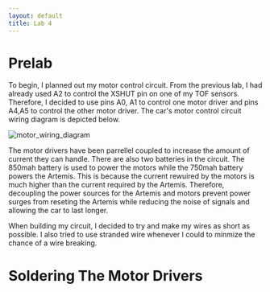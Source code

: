 ```yaml
---
layout: default
title: Lab 4
---
```


# Prelab
To begin, I planned out my motor control circuit. From the previous lab, I had already used A2 to control the XSHUT pin on one of my TOF sensors. Therefore, I decided to use pins A0, A1 to control one motor driver and pins A4,A5 to control the other motor driver. The car's motor control circuit wiring diagram is depicted below.

![motor_wiring_diagram](https://github.com/user-attachments/assets/1e6dc659-1174-40bb-9515-ab70bd823dd6)

The motor drivers have been parrellel coupled to increase the amount of current they can handle. There are also two batteries in the circuit. The 850mah battery is used to power the motors while the 750mah battery powers the Artemis. This is because the current rewuired by the motors is much higher than the current required by the Artemis. Therefore, decoupling the power sources for the Artemis and motors prevent power surges from reseting the Artemis while reducing the noise of signals and allowing the car to last longer.

When building my circuit, I decided to try and make my wires as short as possible. I also tried to use stranded wire whenever I could to minmize the chance of a wire breaking. 

# Soldering The Motor Drivers

